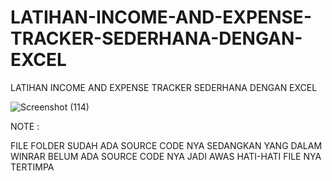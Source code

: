 # LATIHAN-INCOME-AND-EXPENSE-TRACKER-SEDERHANA-DENGAN-EXCEL
LATIHAN INCOME AND EXPENSE TRACKER SEDERHANA DENGAN EXCEL

![Screenshot (114)](https://user-images.githubusercontent.com/57186921/120333467-4b073500-c322-11eb-82c6-9cbc53f56394.png)

NOTE :

FILE FOLDER SUDAH ADA SOURCE CODE NYA
SEDANGKAN YANG DALAM WINRAR BELUM ADA SOURCE CODE NYA JADI AWAS HATI-HATI FILE NYA TERTIMPA
